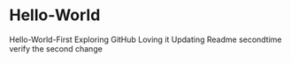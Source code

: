 # Hello-World
Hello-World-First
Exploring GitHub
Loving it
Updating Readme secondtime
verify the second change
